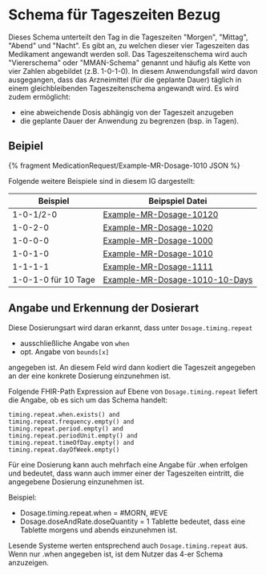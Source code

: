 # Schema für Tageszeiten Bezug

Dieses Schema unterteilt den Tag in die Tageszeiten "Morgen", "Mittag", "Abend" und "Nacht".
Es gibt an, zu welchen dieser vier Tageszeiten das Medikament angewandt werden soll. Das Tageszeitenschema wird auch "Viererschema" oder "MMAN-Schema" genannt und häufig als Kette von vier Zahlen abgebildet (z.B. 1-0-1-0). 
In diesem Anwendungsfall wird davon ausgegangen, dass das Arzneimittel (für die geplante Dauer) täglich in einem gleichbleibenden Tageszeitenschema angewandt wird. Es wird zudem ermöglicht:

- eine abweichende Dosis abhängig von der Tageszeit anzugeben
- die geplante Dauer der Anwendung zu begrenzen (bsp. in Tagen). 

## Beipiel

{% fragment MedicationRequest/Example-MR-Dosage-1010 JSON %}

Folgende weitere Beispiele sind in diesem IG dargestellt:

| Beispiel    | Beipspiel Datei |
| -------- | ------- |
| 1-0-1/2-0  | [Example-MR-Dosage-10120](./MedicationRequest-Example-MR-Dosage-10120.html)    |
| 1-0-2-0 | [Example-MR-Dosage-1020](./MedicationRequest-Example-MR-Dosage-1020.html)     |
| 1-0-0-0    | [Example-MR-Dosage-1000](./MedicationRequest-Example-MR-Dosage-1000.html)    |
| 1-0-1-0    | [Example-MR-Dosage-1010](./MedicationRequest-Example-MR-Dosage-1010.html)    |
| 1-1-1-1    | [Example-MR-Dosage-1111](./MedicationRequest-Example-MR-Dosage-1111.html)    |
| 1-0-1-0 für 10 Tage   | [Example-MR-Dosage-1010-10-Days](./MedicationRequest-Example-MR-Dosage-1010-10-Days.html)    |

## Angabe und Erkennung der Dosierart

Diese Dosierungsart wird daran erkannt, dass unter `Dosage.timing.repeat`

- ausschließliche Angabe von `when`
- opt. Angabe von `bounds[x]`
  
angegeben ist. An diesem Feld wird dann kodiert die Tageszeit angegeben an der eine konkrete Dosierung einzunehmen ist.

Folgende FHIR-Path Expression auf Ebene von `Dosage.timing.repeat` liefert die Angabe, ob es sich um das Schema handelt:

```
timing.repeat.when.exists() and
timing.repeat.frequency.empty() and
timing.repeat.period.empty() and
timing.repeat.periodUnit.empty() and
timing.repeat.timeOfDay.empty() and
timing.repeat.dayOfWeek.empty()
```

Für eine Dosierung kann auch mehrfach eine Angabe für .when erfolgen und bedeutet, dass wann auch immer einer der Tageszeiten eintritt, die angegebene Dosierung einzunehmen ist.

Beispiel:
- Dosage.timing.repeat.when = #MORN, #EVE
- Dosage.doseAndRate.doseQuantity = 1 Tablette
bedeutet, dass eine Tablette morgens und abends einzunehmen ist.

Lesende Systeme werten entsprechend auch `Dosage.timing.repeat` aus. Wenn nur .when angegeben ist, ist dem Nutzer das 4-er Schema anzuzeigen.
